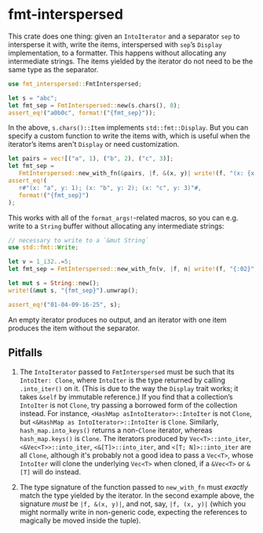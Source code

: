 # fmt-interspersed

This crate does one thing: given an `IntoIterator` and a separator `sep` to intersperse
it with, write the items, interspersed with `sep`’s `Display` implementation, to a
formatter. This happens without allocating any intermediate strings. The items yielded
by the iterator do not need to be the same type as the separator.

```rust
use fmt_interspersed::FmtInterspersed;

let s = "abc";
let fmt_sep = FmtInterspersed::new(s.chars(), 0);
assert_eq!("a0b0c", format!("{fmt_sep}"));
```

In the above, `s.chars()::Item` implements `std::fmt::Display`. But you can specify a
custom function to write the items with, which is useful when the iterator’s items
aren't `Display` or need customization.

```rust
let pairs = vec![("a", 1), ("b", 2), ("c", 3)];
let fmt_sep =
   FmtInterspersed::new_with_fn(&pairs, |f, &(x, y)| write!(f, "(x: {x:?}, y: {y})"), '; ');
assert_eq!(
   r#"(x: "a", y: 1); (x: "b", y: 2); (x: "c", y: 3)"#,
   format!("{fmt_sep}")
);
```

This works with all of the `format_args!`-related macros, so you can e.g. write to a
`String` buffer without allocating any intermediate strings:

```rust
// necessary to write to a `&mut String`
use std::fmt::Write;

let v = 1_i32..=5;
let fmt_sep = FmtInterspersed::new_with_fn(v, |f, n| write!(f, "{:02}", n.pow(2)), '-');

let mut s = String::new();
write!(&mut s, "{fmt_sep}").unwrap();

assert_eq!("01-04-09-16-25", s);
```

An empty iterator produces no output, and an iterator with one item produces the item
without the separator.

## Pitfalls

1. The `IntoIterator` passed to `FmtInterspersed` must be such that its `IntoIter:
   Clone`, where `IntoIter` is the type returned by calling `.into_iter()` on it. (This
   is due to the way the `Display` trait works; it takes `&self` by immutable
   reference.) If you find that a collection’s `IntoIter` is not `Clone`, try passing a
   borrowed form of the collection instead. For instance, `<HashMap
   asIntoIterator>::IntoIter` is not `Clone`, but `<&HashMap as IntoIterator>::IntoIter`
   is `Clone`. Similarly, `hash_map.into_keys()` returns a non-`Clone` iterator, whereas
   `hash_map.keys()` is `Clone`. The iterators produced by `Vec<T>::into_iter`,
   `<&Vec<T>>::into_iter`, `<&[T]>::into_iter`, and `<[T; N]>::into_iter` are all
   `Clone`, although it's probably not a good idea to pass a `Vec<T>`, whose `IntoIter`
   will clone the underlying `Vec<T>` when cloned, if a `&Vec<T>` or `&[T]` will do
   instead.

1. The type signature of the function passed to `new_with_fn` must _exactly_ match the
   type yielded by the iterator. In the second example above, the signature _must_ be
   `|f, &(x, y)|`, and not, say, `|f, (x, y)|` (which you might normally write in
   non-generic code, expecting the references to magically be moved inside the tuple).
